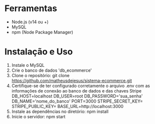 # Ferramentas

- Node.js (v14 ou +)
- MySQL
- npm (Node Package Manager)

# Instalação e Uso

1. Instale o MySQL
2. Crie o banco de dados 'db_ecommerce'
3. Clone o repositório: git clone https://github.com/matheusdejesus/sistema-ecommerce.git
4. Certifique-se de ter configurado corretamente o arquivo .env com as informações de conexão ao banco de dados e das chaves Stripe
   DB_HOST=localhost
   DB_USER=root
   DB_PASSWORD='sua_senha'
   DB_NAME='nome_do_banco'
   PORT=3000
   STRIPE_SECRET_KEY=
   STRIPE_PUBLIC_KEY=
   BASE_URL=http://localhost:3000
6. Instale as dependências no diretório: npm install
7. Inicie o servidor: npm start
